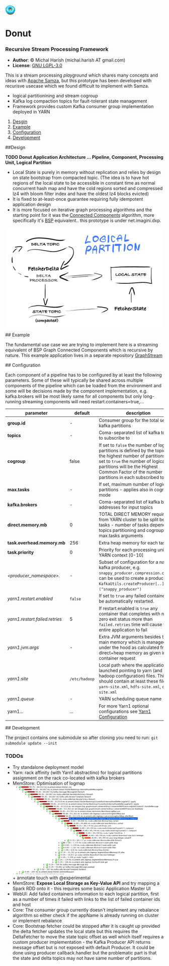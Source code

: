 ![](doc/icon.gif)

# Donut
### Recursive Stream Processing Framework

- **Author**: © Michal Harish (michal.harish AT gmail.com) 
- **License**: [GNU LGPL-3.0](LICENSE) 

This is a stream processing *playground* which shares many concepts and ideas with [Apache Samza](http://samza.apache.org/), but this prototype has been developed with recurisve usecase which we found difficult to implement with Samza.

- logical partitionining and stream cogroup
- Kafka log compaction topics for fault-tolerant state management
- Framework provides custom Kafka consumer group implementation deployed in YARN

1. [Desgin](#design)
2. [Example](#example)
3. [Configuration](#configuration) 	
4. [Development](#development)

<a name="design">
##Design 
</a>

**TODO Donut Application Architecture ... Pipeline, Component, Processing Unit, Logical Partition**

- Local State is purely in memory without replication and relies by design on state bootstrap from compacted topic. (The idea is to have hot regions of the local state to be accessible in constant time as normal concurrent hash map and have the cold regions sorted and  compressed lz4 with bloom filter index and have the oldest lz4 blocks evicted)
- It is fixed to at-least-once guarantee requiring fully idempotent application design
- It is more focused on iterative graph processing algorithms and the starting point for it was the [Connected Components](https://en.wikipedia.org/wiki/Connected_component_(graph_theory)) algorithm, more specifically it's [BSP](https://en.wikipedia.org/wiki/Bulk_synchronous_parallel) equivalent.. this prototype is under net.imagini.dxp.

![](doc/Donut_LocalState.png)

<a name="example">
## Example 
</a>

The fundamental use case we are trying to implement here is a streaming equivalent of BSP Graph Connected Components which is recursive by nature.
This example application lives in a separate repository [GraphStream](https://github.com/michal-harish/graphstream)

<a name="configuration">
## Configuration
</a>


Each component of a pipeline has to be configured by at least the following parameters. Some of these will typically be shared across multiple components of the pipeline which can be loaded from the environment and some will be decisions made by the component implementation, e.g. kafka.brokers will be most likely same for all components but only long-running streaming components will need restart.containers=true,...

parameter                       | default       | description
--------------------------------|---------------|------------------------------------------------------------------------------
**group.id**                    | -             | Consumer group for the total set of all kafka partitions
**topics**                      | -             | Coma-separated list of kafka topics to subscribe to
**cogroup**                     | false         | If set to `false` the number of logical partitions is defined by the topic with the highest number of partitions. If set to `true` the number of logical partitions will be the Highest Common Factor of the number of partitions in each subscribed topic.  
**max.tasks**                   | -             | If set, maximum number of logical partitions - applies also in cogrouped mode 
**kafka.brokers**               | -             | Coma-separated list of kafka broker addresses for input topics
**direct.memory.mb**            | 0             | TOTAL DIRECT MEMORY required from YARN cluster to be split between tasks - number of tasks depends on topics partitioning and cogroup and max.tasks arguments
**task.overhead.memory.mb**     | 256           | Extra heap memory for each task
**task.priority**               | 0             | Priority for each processing unit in YARN context [0-10]
*<producer_namespace>.*         | -             | Subset of configuration for a named kafka producer, e.g. `snappy_producer.compression.coded=2` can be used to create a producer with `KafkaUtils.createProducer[..]("snappy_producer")`
*yarn1.restart.enabled*         | `false`       | If set to `true` any failed container will be automatically restarted.
*yarn1.restart.failed.retries*  | 5             | If restart.enabled is `true` any container that completes with non-zero exit status more than `failed.retries` time will cause the entire application to fail
*yarn1.jvm.args*                | -             | Extra JVM arguments besides the main memory which is managed under the hood as calculated from direct+heap memory as given in each container request
*yarn1.site*                    | `/etc/hadoop` | Local path where the application is launched pointing to yarn (and hdfs-hadoop configuration) files. This path should contain at least these files: `yarn-site.xml`, `hdfs-site.xml`, `core-site.xml`
*yarn1.queue*                   | -             | YARN scheduling queue name
yarn1...                        | ...           | For more Yarn1 optional configurations see [Yarn1 Configuration](https://github.com/michal-harish/yarn1#configuration)


<a name="development">
## Development
</a>

The project contains one submodule so after cloning you need to run: `git submodule update --init`

### TODOs

- Try standalone deployment model
- Yarn: rack affinity (with Yarn1 abstractino) for logical partitions assignment on the rack co-located with kafka brokers    
- MemStore: Optimisation of logmap ![Architecture](doc/screenshot-boot-profile.png) + annotate touch with @experimental 
- MemStore: **Expose Local Storage as Key-Value API** and try mapping a Spark RDD onto it - this requires some basic Application Master UI
- WebUI: Add failed containers information to each logical partition, first as a number of times it failed with links to the list of failed container ids and host
- Core: The consumer group currently doesn't implement any rebalance algorithm so either check if the appName is already running on cluster or implement rebalance 
- Core: Bootstrap fetcher could be stopped after it is caught up provided the delta fetcher updates the local state but this requires the DeltaFetcher to move the state topic offset as well which itself requires a custom producer implementation - the Kafka Producer API returns message offset but is not exposed with default Producer. It could be done using producer callback.handler but the problematic part is that the state and delta topics may not have same number of partitions. 
